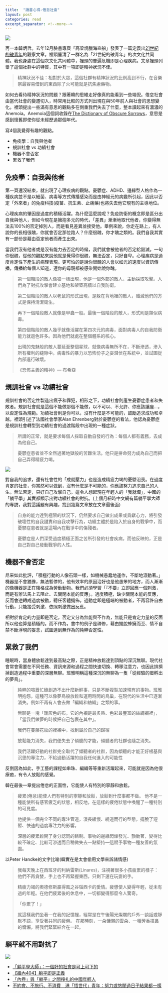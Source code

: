```yaml
---
title:  "讀書心得-倦怠社會"
layout: post
categories: read
excerpt_separator: <!--more-->
---
```

<!-- 《》「」 -->
![](/assets/images/TheBurnoutSociety.gif)

再一本韓炳哲。去年12月臉書專頁「高粱燒臘海盜船」發表了一篇定義出[21世紀的破青年](https://www.facebook.com/SorghumSiuMeiPirateship/posts/2762269737360709)的觀察文章。裡頭釐清了一群名為「21世紀的破青年」的次文化共同體。我也身處在這個次文化共同體中，裡頭的普遍危機即是心理疾病。文章裡頭列舉了這個社群中的特質，其中有一項即是精神狀況不佳。
<!--more-->

> 精神狀況不佳：相對於大眾，這個社群有精神狀況的比例高到不行，在音樂祭最容易借到的東西除了火可能就是抗焦慮藥物。

如何去看待精神狀況的問題？跟著韓的思維走好像真的能看到一些端倪。倦怠社會由當代社會的變遷切入，時常用比較的方式列出現在與50年前人與社會的思想變化。裡頭提出一些滿有意思的觀點多在側重我們失去了什麼，整本讀起來有濃濃的Anemoia。Anemoia這個詞收錄在[The Dictionary of Obscure Sorrows](https://www.dictionaryofobscuresorrows.com/post/105778238455/anemoia-n-nostalgia-for-a-time-youve-never)，意思是感到懷舊即使你從未經歷過那個年代。

寫4個我覺得有趣的觀點。
- 免疫學：自我與他者
- 規訓社會 vs 功績社會
- 機器不會否定
- 累救了我們

## 免疫學：自我與他者
第一頁還沒結束，就出現了心理疾病的觀點。憂鬱症、ADHD、邊緣型人格作為一種疾病並不是以細菌、病毒等方式傳播感染而是由神經元的病變所引起，因此以否定「外來者」的免疫科技(疫苗、抗生素、止痛藥)也將失去他它現有的主導地位。

心理疾病的肇因是過度的積極活躍。為什麼這麼說呢？免疫防衛的概念即是區分出自我與他人，但如今現在是擁抱多元的時代，「差異」漸漸地取代他者，你變得無法去100%的否定掉別人，而是看見差異並接受他。舉例來說，你走在路上，有人說你的長相很醜，你就會否定那位路人？什麼很醜，你才醜之類的。我們自我其實有一部份是藉由否定他者而產生出來。

當我們沒有他者或是沒有能力去否定的時候，我們就會被他者的否定給毀滅。一句你很醜，從他的觀點來說他就是覺得你很醜，無法否定，只好自卑。心理疾病是過度肯定性下產生的病理表現。更可怕的是說你很醜的人會以如光的速度以資訊傳播，傳播給每個人知道，連你的母親都被感染開始說你醜。

> 第一個階段的敵人像狼一樣出現，他是一個外部的敵人，主動採取攻擊。人們為了對抗攻擊會建立基地和架築高牆以自我防衛。
>
> 第二個階段的敵人以老鼠的形式出現，是躲在背地裡的敵人，殲滅他們的方式是保持清潔衛生。
>
> 再下一個階段敵人就像是甲蟲一般。最後一個階段的敵人，形式則是類似病毒。
>
> 第四個階段的敵人幾乎就像活躍在第四次元的病毒，面對病毒人的自我防衛能力就遜色許多。因為他們就處在整個體系的核心。
>
> 出現的鬼魅般的敵人蔓延至整個星球，就像病毒無所不在，不斷滲透，滲入所有權利的縫隙中。病毒性的暴力以恐怖份子之姿潛伏在系統中，並試圖從內部進行破壞。
>
>《恐怖主義的精神》— 布希亞

## 規訓社會 vs 功績社會
規訓社會的否定性製造出瘋子和罪犯，相形之下，功績社會則產生憂鬱症患者和失敗者。規訓社會就是這個不能做那個不能做，以不可以、不允許、你應該讓座...，以否定性為規範。功績社會則是你可以，沒有什麼是不可能的，鼓勵追求成功和卓越。裡頭引述了法國社會學家Alan Ehrenberg對於憂鬱症的看法，他認為憂鬱症是規訓社會轉型到功績社會的過渡階段中出現的一種症狀。

> 所謂的正常，就是要求每個人採取自動自發的行為：每個人都有義務，去成為他自己。
>
> 憂鬱症患者並不全然過著地獄般的苦難生活。他只是拼命努力成為自己而把自己弄得精疲力竭。

![](/assets/images/me_bad.jpg)

對自我的追求，還有社會性的「成就壓力」也是造成精疲力竭的憂鬱沮喪。在過度肯定的社會，你當然可以做到，沒有什麼是不可能的，你應該努力追求自己的人生。無法否定，只好自己攻擊自己。這令人想起現在年輕人的「我就爛」，中國的「躺平學」其實都顯示出對功績社會的對抗。(上個月紐時中文網有篇躺平學大師的專訪，我對這議題有興趣，找到幾篇文章放在文章最後面)

>自身的能力達到極限的狀況下，仍然要求自己做出成果或貢獻心力，將引發破壞性的自我譴責和自我攻擊行為，功績主體於是陷入於自身的戰爭中，而憂鬱症患者就是這場內在戰爭中的傷殘者。
>
>憂鬱症是人們深受過度積極正面之苦所引發的社會疾病，而他反映的，正是自己對自己發動戰爭的人性。

## 機器不會否定
尼采如此批評，「積極行動的人像石頭一樣，如機械愚蠢地運作，不斷地滾動著。」機器是不會猶豫，無法暫停的，他有效率的原因洽好也是他愚笨的地方，而人漸漸的像機器是正在降格成為勞動動物。我們必須學習「『不要』立即回應一個刺激，而是有辦法馬上去阻止、去關閉本能的反應」。過度積極，缺少關閉本能的反應，反而會逆轉成過度被動，聽任客體擺佈。過動症即是極端的被動者，不再容許自由行動，只能接受刺激、依照刺激做出反應。

相對於肯定的力量即是否定。否定又分為無能與不作為，無能只是肯定力量的反面所以他也算是積極的。而不作為，書中的例子是禪修，藉由擺脫蜂擁而至、情不自禁不斷浮現的妄念，試圖達到無作為的純粹否定性。

## 累救了我們
睡眠時，當身體放鬆達到最高點之際，正是精神放鬆達到頂點的深沉無聊。現代社會常會需要在不同任務、資訊來源和過程之間快速切換、轉移注意力，也因此排擠掉創造過程中重要的深層無聊。班雅明稱這種深沉的無聊為一隻「從經驗的蛋孵出的夢鳥」。

>純粹的喧囂忙碌創造不出什麼新鮮事，只是不斷複製加速現有的事物。班雅明抱怨，這種可以像夢鳥般放鬆和運用時間的鳥巢，在現代的生活中已逐漸消失。例如不再有人會去做「編織和紡織」之類的事。
>
>無聊是一塊「暖灰色的布，它的內襯是最炙熱、色彩最豐富的絲綢襯裡」，「當我們做夢的時候把自己包裹在其中」。
>
>我們在蔓藤花紋的裡襯中，找到屬於自己的歸宿
>
>放鬆能力消失，我們便失去了傾聽的才能，傾聽者的社群也隨之消失。
>
>我們活躍好動的社群完全取代了傾聽者的社群，因為傾聽的才能正好根基與沉思的專注力，不給過動活躍的自我任何進入的可能性

反倒因為如此，手工藝的課程如串珠、編織等等重新活躍起來，可能就是因為他很療癒，有令人放鬆的感覺。

韓在最後一章提出倦怠的正面性，它能使人有特別的寧靜和放鬆。

>疲累(倦怠)能使人們有特別的寧靜和放鬆，放鬆到什麼事都不做。 他不是一種能使所有感官疲乏的狀態，相反地，在這樣的疲倦狀態中喚醒了一種特別的可見度。
>
>他提供一個完全不同的專注管道，漫長緩慢、繞道而行的型態，擺脫了短暫、快速的過度專注力的影響。
>
>深層的疲累鬆開了身分認同的轄制。事物的邊緣閃爍發光、顫動著，變得比較不確定、比較可滲透而且稍微失去一點堅持—這賦予事物一種友善的氛圍。

以Peter Handke的文字比喻(韓實在是太會偷用文學來訴諸情感)

> 我每天晚上在西班牙的利納雷斯(Linares)，注視著很多小孩疲累的樣子：他們不再貪婪，手上也不再緊握東西，只剩下還在玩耍的手。
>
> 精疲力竭的奧德修斯贏得風之谷瑙西卡的愛情。疲憊使人變得年輕，從未有過的年輕。在他們疲累後的休息中，一切都變得那麼令人驚奇。
>
>「你累了！」
>
> 就這樣我們坐著—在我的記憶裡，經常是在午後陽光燦爛的戶外—談話或靜默不語，享受著共同的疲倦。
> 在那時刻，一朵慵懶的雲朵、一種芳香撲鼻的慵懶，將我們緊緊結合在一起。

## 躺平就不用對抗了
![](/assets/images/lay_down.jpg)

- [「躺平學大師」：一個好的社會是可上可下的](https://cn.nytimes.com/china/20210714/lying-flat-in-china/zh-hant/)
- [【牆內404】躺平即是正義](https://gnews.org/zh-hant/1275088/)
- [「內卷」與「躺平」之間掙扎的中國年輕人](https://www.bbc.com/zhongwen/trad/chinese-news-57304453)
- [不約會、不旅行、不消費　港「悟世代」青年：努力或悠閒過日子結果都一樣](https://tw.appledaily.com/international/20201225/45HF44TXVZESHH7UUQ5AICCPWQ/)